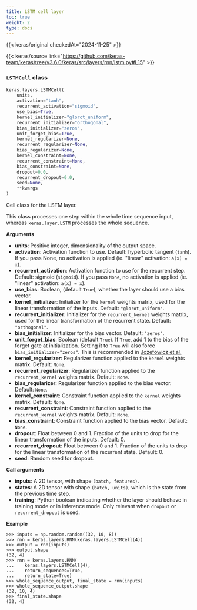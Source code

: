 ```yaml
---
title: LSTM cell layer
toc: true
weight: 2
type: docs
---
```


{{< keras/original checkedAt="2024-11-25" >}}

{{< keras/source link="https://github.com/keras-team/keras/tree/v3.6.0/keras/src/layers/rnn/lstm.py#L15" >}}

### `LSTMCell` class

```python
keras.layers.LSTMCell(
    units,
    activation="tanh",
    recurrent_activation="sigmoid",
    use_bias=True,
    kernel_initializer="glorot_uniform",
    recurrent_initializer="orthogonal",
    bias_initializer="zeros",
    unit_forget_bias=True,
    kernel_regularizer=None,
    recurrent_regularizer=None,
    bias_regularizer=None,
    kernel_constraint=None,
    recurrent_constraint=None,
    bias_constraint=None,
    dropout=0.0,
    recurrent_dropout=0.0,
    seed=None,
    **kwargs
)
```

Cell class for the LSTM layer.

This class processes one step within the whole time sequence input, whereas `keras.layer.LSTM` processes the whole sequence.

**Arguments**

- **units**: Positive integer, dimensionality of the output space.
- **activation**: Activation function to use. Default: hyperbolic tangent (`tanh`). If you pass None, no activation is applied (ie. "linear" activation: `a(x) = x`).
- **recurrent_activation**: Activation function to use for the recurrent step. Default: sigmoid (`sigmoid`). If you pass `None`, no activation is applied (ie. "linear" activation: `a(x) = x`).
- **use_bias**: Boolean, (default `True`), whether the layer should use a bias vector.
- **kernel_initializer**: Initializer for the `kernel` weights matrix, used for the linear transformation of the inputs. Default: `"glorot_uniform"`.
- **recurrent_initializer**: Initializer for the `recurrent_kernel` weights matrix, used for the linear transformation of the recurrent state. Default: `"orthogonal"`.
- **bias_initializer**: Initializer for the bias vector. Default: `"zeros"`.
- **unit_forget_bias**: Boolean (default `True`). If `True`, add 1 to the bias of the forget gate at initialization. Setting it to `True` will also force `bias_initializer="zeros"`. This is recommended in [Jozefowicz et al.](https://github.com/mlresearch/v37/blob/gh-pages/jozefowicz15.pdf)
- **kernel_regularizer**: Regularizer function applied to the `kernel` weights matrix. Default: `None`.
- **recurrent_regularizer**: Regularizer function applied to the `recurrent_kernel` weights matrix. Default: `None`.
- **bias_regularizer**: Regularizer function applied to the bias vector. Default: `None`.
- **kernel_constraint**: Constraint function applied to the `kernel` weights matrix. Default: `None`.
- **recurrent_constraint**: Constraint function applied to the `recurrent_kernel` weights matrix. Default: `None`.
- **bias_constraint**: Constraint function applied to the bias vector. Default: `None`.
- **dropout**: Float between 0 and 1. Fraction of the units to drop for the linear transformation of the inputs. Default: 0.
- **recurrent_dropout**: Float between 0 and 1. Fraction of the units to drop for the linear transformation of the recurrent state. Default: 0.
- **seed**: Random seed for dropout.

**Call arguments**

- **inputs**: A 2D tensor, with shape `(batch, features)`.
- **states**: A 2D tensor with shape `(batch, units)`, which is the state from the previous time step.
- **training**: Python boolean indicating whether the layer should behave in training mode or in inference mode. Only relevant when `dropout` or `recurrent_dropout` is used.

**Example**

```console
>>> inputs = np.random.random((32, 10, 8))
>>> rnn = keras.layers.RNN(keras.layers.LSTMCell(4))
>>> output = rnn(inputs)
>>> output.shape
(32, 4)
>>> rnn = keras.layers.RNN(
...    keras.layers.LSTMCell(4),
...    return_sequences=True,
...    return_state=True)
>>> whole_sequence_output, final_state = rnn(inputs)
>>> whole_sequence_output.shape
(32, 10, 4)
>>> final_state.shape
(32, 4)
```
